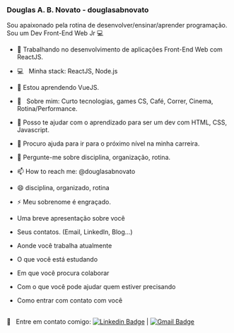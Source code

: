### Douglas A. B. Novato - douglasabnovato

Sou apaixonado pela rotina de desenvolver/ensinar/aprender programação.
Sou um Dev Front-End Web Jr :computer:

- 🔭 Trabalhando no desenvolvimento de aplicações Front-End Web com ReactJS.
- :computer: &nbsp; Minha stack: ReactJS, Node.js 
- 🌱 Estou aprendendo VueJS.
- 💬  &nbsp; Sobre mim: Curto tecnologias, games CS, Café, Correr, Cinema, Rotina/Performance.
- 👯 Posso te ajudar com o aprendizado para ser um dev com HTML, CSS, Javascript.
- 🤔 Procuro ajuda para ir para o próximo nível na minha carreira.
- 💬 Pergunte-me sobre disciplina, organização, rotina.
- 📫 How to reach me: @douglasabnovato
- 😄 disciplina, organizado, rotina
- ⚡ Meu sobrenome é engraçado.

- Uma breve apresentação sobre você
- Seus contatos. (Email, LinkedIn, Blog...)
- Aonde você trabalha atualmente
- O que você está estudando
- Em que você procura colaborar
- Com o que você pode ajudar quem estiver precisando
- Como entrar com contato com você

<br/> :email: &nbsp; Entre em contato comigo: [![Linkedin Badge](https://img.shields.io/badge/-douglasabnovato-blue?style=flat-square&logo=Linkedin&logoColor=white&link=https://www.linkedin.com/in/tgmarinho/)](https://www.linkedin.com/in/tgmarinho/) 
| 
[![Gmail Badge](https://img.shields.io/badge/-douglasabnovato@gmail.com-c14438?style=flat-square&logo=Gmail&logoColor=white&link=mailto:douglasabnovato@gmail.com)](mailto:douglasabnovato@gmail.com) 

<!--
<img width="auto" src="https://github.com/tgmarinho/tgmarinho/blob/master/banner.png">
 -->  
